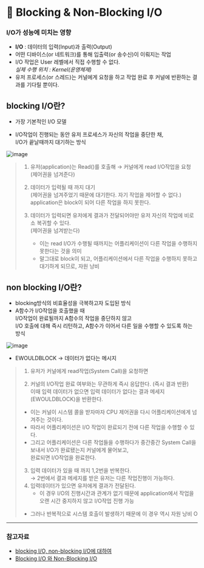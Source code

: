 
# 📌 Blocking & Non-Blocking I/O


### I/O가 성능에 미치는 영향
- **I/O** : 데이터의 입력(Input)과 출력(Output)
- 어떤 디바이스(or 네트워크)를 통해 입출력(or 송수신)이 이뤄지는 작업
- I/O 작업은 User 레벨에서 직접 수행할 수 없다.  
  _실제 수행 위치 : Kernel(운영체제)_
- 유저 프로세스(or 스레드)는 커널에게 요청을 하고 작업 완료 후 커널에 반환하는 결과를 기다릴 뿐이다.


## blocking I/O란?

- 가장 기본적인 I/O 모델

- I/O작업이 진행되는 동안 유저 프로세스가 자신의 작업을 중단한 채,  
I/O가 끝날때까지 대기하는 방식
 



![image](https://user-images.githubusercontent.com/63834758/225175428-f9e6e90e-f328-4dc7-a99b-aed3695471eb.png)


> 1. 유저(application)는 Read()를 호출해 → 커널에게 read I/O작업을 요청 (제어권을 넘겨준다)  
> 
> 2. 데이터가 입력될 때 까지 대기   
> (제어권을 넘겨주었기 때문에 대기한다. 자기 작업을 제어할 수 없다.)  
> application은 block이 되어 다른 작업을 하지 못한다.
> 
> 3. 데이터가 입력되면 유저에게 결과가 전달되어야만 유저 자신의 작업에 비로소 복귀할 수 있다.  
>     (제어권을 넘겨받는다)  
>     - 이는 read I/O가 수행될 때까지는 어플리케이션이 다른 작업을 수행하지 못한다는 것을 의미
>     - 말그대로 block이 되고, 어플리케이션에서 다른 작업을 수행하지 못하고 대기하게 되므로, 자원 낭비



## non blocking I/O란?

- blocking방식의 비효율성을 극복하고자 도입된 방식
- A함수가 I/O작업을 호출했을 때  
I/O작업이 완료될까지 A함수의 작업을 중단하지 않고  
I/O 호출에 대해 즉시 리턴하고, A함수가 이어서 다른 일을 수행할 수 있도록 하는 방식
 

![image](https://user-images.githubusercontent.com/63834758/225175461-2d46f56d-043b-4b53-b70c-5302e3e9a333.png)


- EWOULDBLOCK → 데이터가 없다는 메시지


> 1. 유저가 커널에게 read작업(System Call)을 요청하면
>
>  2. 커널의 I/O작업 완료 여부와는 무관하게 즉시 응답한다. (즉시 결과 반환)  
>    이때 입력 데이터가 없으면 입력 데이터가 없다는 결과 메세지 (EWOULDBLOCK)을 반환한다.  
>    - 이는 커널이 시스템 콜을 받자마자 CPU 제어권을 다시 어플리케이션에게 넘겨주는 것이다.  
>    - 따라서 어플리케이션은 I/O 작업이 완료되기 전에 다른 작업을 수행할 수 있다.  
>    - 그리고 어플리케이션은 다른 작업들을 수행하다가 중간중간 System Call을 보내서 I/O가 완료됐는지 커널에게 물어보고,   
>    완료되면 I/O작업을 완료한다.
>    
> 3. 입력 데이터가 있을 때 까지 1,2번을 반복한다.  
> → 2번에서 결과 메세지를 받은 유저는 다른 작업진행이 가능하다.  
> 4. 입력데이터가 있으면 유저에게 결과가 전달된다.   
>    - 이 경우 I/O의 진행시간과 관계가 없기 때문에 
>      application에서 작업을 오랜 시간 중지하지 않고 I/O작업 진행 가능
>   - 그러나 반복적으로 시스템 호출이 발생하기 때문에 이 경우 역시 자원 낭비 O


<hr>

### 참고자료

- [blocking I/O, non-blocking I/O에 대하여](https://etloveguitar.tistory.com/m/140)
- [Blocking I/O 와 Non-Blocking I/O](https://didu-story.tistory.com/307)
